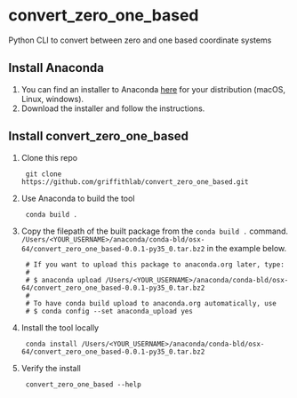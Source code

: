# convert_zero_one_based
Python CLI to convert between zero and one based coordinate systems

## Install Anaconda

1. You can find an installer to Anaconda [here](https://store.continuum.io/cshop/anaconda/) for your distribution (macOS, Linux, windows).
2. Download the installer and follow the instructions.

## Install convert_zero_one_based

1. Clone this repo

		git clone https://github.com/griffithlab/convert_zero_one_based.git
2. Use Anaconda to build the tool

		conda build .
3. Copy the filepath of the built package from the `conda build .` command. `/Users/<YOUR_USERNAME>/anaconda/conda-bld/osx-64/convert_zero_one_based-0.0.1-py35_0.tar.bz2` in the example below.

		# If you want to upload this package to anaconda.org later, type:
		#
		# $ anaconda upload /Users/<YOUR_USERNAME>/anaconda/conda-bld/osx-64/convert_zero_one_based-0.0.1-py35_0.tar.bz2
		#
		# To have conda build upload to anaconda.org automatically, use
		# $ conda config --set anaconda_upload yes
4. Install the tool locally

		conda install /Users/<YOUR_USERNAME>/anaconda/conda-bld/osx-64/convert_zero_one_based-0.0.1-py35_0.tar.bz2
		
5. Verify the install

		convert_zero_one_based --help
